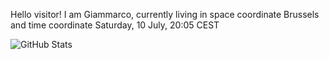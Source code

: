 Hello visitor! I am Giammarco, currently living in space coordinate Brussels and time coordinate Saturday, 10 July, 20:05 CEST

![GitHub Stats](https://github-readme-stats.vercel.app/api?username=grcasanova)

